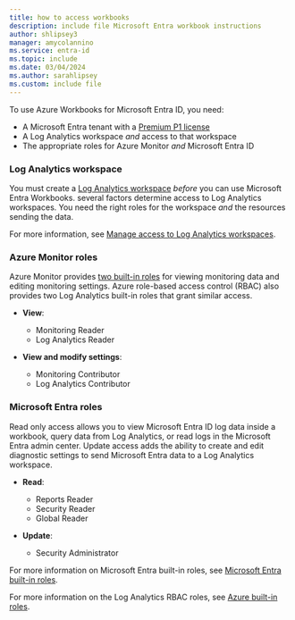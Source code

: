 ```yaml
---
title: how to access workbooks
description: include file Microsoft Entra workbook instructions
author: shlipsey3
manager: amycolannino
ms.service: entra-id
ms.topic: include
ms.date: 03/04/2024
ms.author: sarahlipsey
ms.custom: include file
---
```


To use Azure Workbooks for Microsoft Entra ID, you need:

- A Microsoft Entra tenant with a [Premium P1 license](~/fundamentals/get-started-premium.md)
- A Log Analytics workspace *and* access to that workspace
- The appropriate roles for Azure Monitor *and* Microsoft Entra ID

### Log Analytics workspace

You must create a [Log Analytics workspace](/azure/azure-monitor/logs/quick-create-workspace) *before* you can use Microsoft Entra Workbooks. several factors determine access to Log Analytics workspaces. You need the right roles for the workspace *and* the resources sending the data.

For more information, see [Manage access to Log Analytics workspaces](/azure/azure-monitor/logs/manage-access).

### Azure Monitor roles

Azure Monitor provides [two built-in roles](/azure/azure-monitor/roles-permissions-security#monitoring-reader) for viewing monitoring data and editing monitoring settings. Azure role-based access control (RBAC) also provides two Log Analytics built-in roles that grant similar access.

- **View**:
  - Monitoring Reader
  - Log Analytics Reader

- **View and modify settings**:
  - Monitoring Contributor
  - Log Analytics Contributor

### Microsoft Entra roles
<a name='azure-ad-roles'></a>

Read only access allows you to view Microsoft Entra ID log data inside a workbook, query data from Log Analytics, or read logs in the Microsoft Entra admin center. Update access adds the ability to create and edit diagnostic settings to send Microsoft Entra data to a Log Analytics workspace.

- **Read**:
  - Reports Reader
  - Security Reader
  - Global Reader

- **Update**:
  - Security Administrator

For more information on Microsoft Entra built-in roles, see [Microsoft Entra built-in roles](~/identity/role-based-access-control/permissions-reference.md).


For more information on the Log Analytics RBAC roles, see [Azure built-in roles](/azure/role-based-access-control/built-in-roles#log-analytics-contributor).
